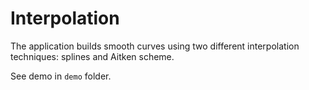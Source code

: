 # Interpolation

The application builds smooth curves using two different interpolation techniques: splines and Aitken scheme.

See demo in `demo` folder.
